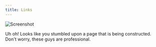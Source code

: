 ```yaml
---
title: Links
---
```


![Screenshot](/assets/images/ComingSoon.png)

Uh oh! Looks like you stumbled upon a page that is being constructed. Don't worry, these guys are professional.